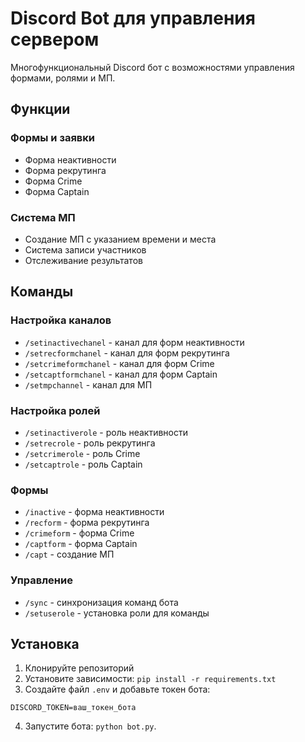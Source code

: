 # Discord Bot для управления сервером

Многофункциональный Discord бот с возможностями управления формами, ролями и МП.

## Функции

### Формы и заявки

- Форма неактивности
- Форма рекрутинга
- Форма Crime
- Форма Captain

### Система МП

- Создание МП с указанием времени и места
- Система записи участников
- Отслеживание результатов

## Команды

### Настройка каналов

- `/setinactivechanel` - канал для форм неактивности
- `/setrecformchanel` - канал для форм рекрутинга
- `/setcrimeformchanel` - канал для форм Crime
- `/setcaptformchanel` - канал для форм Captain
- `/setmpchannel` - канал для МП

### Настройка ролей

- `/setinactiverole` - роль неактивности
- `/setrecrole` - роль рекрутинга
- `/setcrimerole` - роль Crime
- `/setcaptrole` - роль Captain

### Формы

- `/inactive` - форма неактивности
- `/recform` - форма рекрутинга
- `/crimeform` - форма Crime
- `/captform` - форма Captain
- `/capt` - создание МП

### Управление

- `/sync` - синхронизация команд бота
- `/setuserole` - установка роли для команды

## Установка

1. Клонируйте репозиторий
2. Установите зависимости: `pip install -r requirements.txt`
3. Создайте файл `.env` и добавьте токен бота:

```
DISCORD_TOKEN=ваш_токен_бота
```

4. Запустите бота: `python bot.py`.
